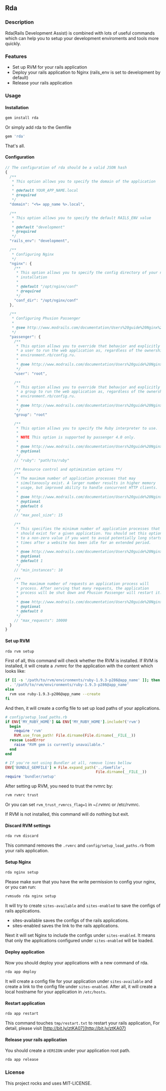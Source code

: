## Rda

### Description

Rda(Rails Development Assist) is combined with lots of useful commands which can help you to setup your development enviroments and tools more quickly.

### Features

* Set up RVM for your rails application
* Deploy your rails application to Nginx (rails_env is set to development by default)
* Release your rails application

### Usage

#### Installation

```bash
gem install rda
```

Or simply add rda to the Gemfile

```ruby
gem 'rda'
```

That's all.

#### Configuration

```javascript
// The configuration of rda should be a valid JSON hash
{
  /**
   * This option allows you to specify the domain of the application
   *
   * @default YOUR_APP_NAME.local
   * @required
   */
  "domain": "<%= app_name %>.local",

  /**
   * This option allows you to specify the default RAILS_ENV value
   *
   * @default "development"
   * @required
   */
  "rails_env": "development",

  /**
   * Configuring Nginx
   */
  "nginx": {
    /**
     * This option allows you to specify the config directory of your nginx
     * installation
     *
     * @default "/opt/nginx/conf"
     * @required
     */
    "conf_dir": "/opt/nginx/conf"
  },

  /**
   * Configuring Phusion Passenger
   *
   * @see http://www.modrails.com/documentation/Users%20guide%20Nginx%204.0.html#_configuring_phusion_passenger
   */
  "passenger": {
    /**
     * This option allows you to override that behavior and explicitly set
     * a user to run the web application as, regardless of the ownership of
     * environment.rb/config.ru.
     *
     * @see http://www.modrails.com/documentation/Users%20guide%20Nginx%204.0.html#_passenger_user_lt_username_gt
     */
    "user": "root",

    /**
     * This option allows you to override that behavior and explicitly set
     * a group to run the web application as, regardless of the ownership of
     * environment.rb/config.ru.
     *
     * @see http://www.modrails.com/documentation/Users%20guide%20Nginx%204.0.html#_passenger_group_lt_group_name_gt
     */
    "group": "root"

    /**
     * This option allows you to specify the Ruby interpreter to use.
     *
     * NOTE This option is supported by passenger 4.0 only.
     *
     * @see http://www.modrails.com/documentation/Users%20guide%20Nginx%204.0.html#_passenger_ruby_lt_filename_gt
     * @optional
     */
    // "ruby": "path/to/ruby"

    /** Resource control and optimization options **/
    /**
     * The maximum number of application processes that may
     * simultanously exist. A larger number results in higher memory
     * usage, but improved ability to handle concurrent HTTP clients.
     *
     * @see http://www.modrails.com/documentation/Users%20guide%20Nginx%204.0.html#PassengerMaxPoolSize
     * @optional
     * @default 6
     */
    // "max_pool_size": 15

    /**
     * This specifies the minimum number of application processes that
     * should exist for a given application. You should set this option
     * to a non-zero value if you want to avoid potentially long startup
     * times after a website has been idle for an extended period.
     *
     * @see http://www.modrails.com/documentation/Users%20guide%20Nginx%204.0.html#PassengerMinInstances
     * @optional
     * @default 1
     */
    // "min_instances": 10

    /**
     * The maximum number of requests an application process will
     * process. After serving that many requests, the application
     * process will be shut down and Phusion Passenger will restart it.
     *
     * @see http://www.modrails.com/documentation/Users%20guide%20Nginx%204.0.html#PassengerMaxRequests
     * @optional
     * @default 0
     */
    // "max_requests": 10000
  }
}
```

#### Set up RVM

```bash
rda rvm setup
```

First of all, this command will check whether the RVM is installed. If RVM is installed, it will create a .rvmrc for the application with the content which looks like:

```bash
if [[ -s '/path/to/rvm/environments/ruby-1.9.3-p286@app_name' ]]; then
  . '/path/to/rvm/environments/ruby-1.9.3-p286@app_name'
else
  rvm use ruby-1.9.3-p286@app_name --create
fi
```

And then, it will create a config file to set up load paths of your
applications.

```ruby
# config/setup_load_paths.rb
if ENV['MY_RUBY_HOME'] && ENV['MY_RUBY_HOME'].include?('rvm')
  begin
    require 'rvm'
    RVM.use_from_path! File.dirname(File.dirname(__FILE__))
  rescue LoadError
    raise "RVM gem is currently unavailable."
  end
end

# If you're not using Bundler at all, remove lines bellow
ENV['BUNDLE_GEMFILE'] = File.expand_path('../Gemfile',
                                         File.dirname(__FILE__))
require 'bundler/setup'
```

After setting up RVM, you need to trust the rvmrc by:

```bash
rvm rvmrc trust
```

Or you can set `rvm_trust_rvmrcs_flag=1` in ~/.rvmrc or /etc/rvmrc.

If RVM is not installed, this command will do nothing but exit.

#### Discard RVM settings

```bash
rda rvm discard
```

This command removes the `.rvmrc` and `config/setup_load_paths.rb` from your rails application.

#### Setup Nginx

```bash
rda nginx setup
```

Please make sure that you have the write permission to config your nginx, or you can run:

```bash
rvmsudo rda nginx setup
```

It will try to create `sites-available` and `sites-enabled` to save the configs of rails applications.

* sites-available saves the configs of the rails applications.
* sites-enabled saves the link to the rails applications.

Next it will set Nginx to include the configs under `sites-enabled`. It means that only the applications configured under `sites-enabled` will be loaded.

#### Deploy application

Now you should deploy your applications with a new command of rda.

```bash
rda app deploy
```

It will create a config file for your application under `sites-available` and create a link to the config file under `sites-enabled`. After all, it will create a local hostname for your application in `/etc/hosts`.

#### Restart application

```bash
rda app restart
```

This command touches `tmp/restart.txt` to restart your rails application, For detail, please visit [http://bit.ly/ztKA07](http://bit.ly/ztKA07)

#### Release your rails application

You should create a `VERSION` under your application root path.

```bash
rda app release
```

### License

This project rocks and uses MIT-LICENSE.
